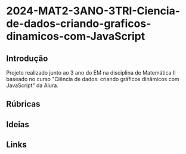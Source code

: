 # 2024-MAT2-3ANO-3TRI-Ciencia-de-dados-criando-graficos-dinamicos-com-JavaScript

## Introdução

Projeto realizado junto ao 3 ano do EM na disciplina de Matemática II baseado no curso "Ciência de dados: criando gráficos dinâmicos com JavaScript" da Alura.

## Rúbricas

## Ideias

## Links